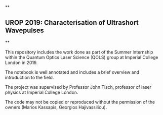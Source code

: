 **

## UROP 2019: Characterisation of Ultrashort Wavepulses

**

This repository includes the work done as part of the Summer Internship within the Quantum Optics Laser Science (QOLS) group at Imperial College London in 2019. 

The notebook is well annotated and includes a brief overview and introduction to the field. 

The project was supervised by Professor John Tisch, professor of laser physics at Imperial College London.

The code may not be copied or reproduced without the permission of the owners (Marios Kassapis, Georgios Hajivassiliou).
